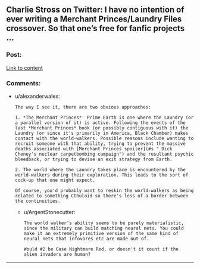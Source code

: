 ## Charlie Stross on Twitter: I have no intention of ever writing a Merchant Princes/Laundry Files crossover. So that one’s free for fanfic projects …

### Post:

[Link to content](https://twitter.com/cstross/status/650435078191906816)

### Comments:

- u/alexanderwales:
  ```
  The way I see it, there are two obvious approaches:

  1. *The Merchant Princes*' Prime Earth is one where the Laundry (or a parallel version of it) is active. Following the events of the last *Merchant Princes* book (or possibly contiguous with it) the Laundry (or since it's primarily in America, Black Chamber) makes contact with the world-walkers. Possible reasons include wanting to recruit someone with that ability, trying to prevent the massive deaths associated with [Merchant Princes spoiler](#s " Dick Cheney's nuclear carpetbombing campaign") and the resultant psychic bleedback, or trying to devise an exit strategy from Earth.

  2. The world where the Laundry takes place is encountered by the world-walkers during their exploration. This leads to the sort of cock-up that one might expect.

  Of course, you'd probably want to reskin the world-walkers as being related to something Cthuloid so there's less of a border between the continuities.
  ```

  - u/ArgentStonecutter:
    ```
    The world walker's ability seems to be purely materialistic, since the military can build matching neural nets. You could make it an extremely primitive version of the same kind of neural nets that infovores etc are made out of.

    Would #2 be Case Nightmare Red, or doesn't it count if the alien invaders are human?
    ```

---

